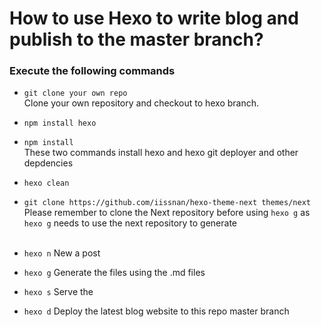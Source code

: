 # How to use Hexo to write blog and publish to the master branch?

### Execute the following commands
 - ```git clone your own repo```<br>
Clone your own repository and checkout to hexo branch.

 - ```npm install hexo```<br>
 - ```npm install```<br>
These two commands install hexo and hexo git deployer and other depdencies

 - ```hexo clean```<br>
 - ```git clone https://github.com/iissnan/hexo-theme-next themes/next```<br>
Please remember to clone the Next repository before using ```hexo g``` as ```hexo g``` needs to use the next repository to generate<br><br>
 - ```hexo n``` New a post<br>
 - ```hexo g``` Generate the files using the .md files<br>
 - ```hexo s```  Serve the <br>
 - ```hexo d``` Deploy the latest blog website to this repo master branch<br>


